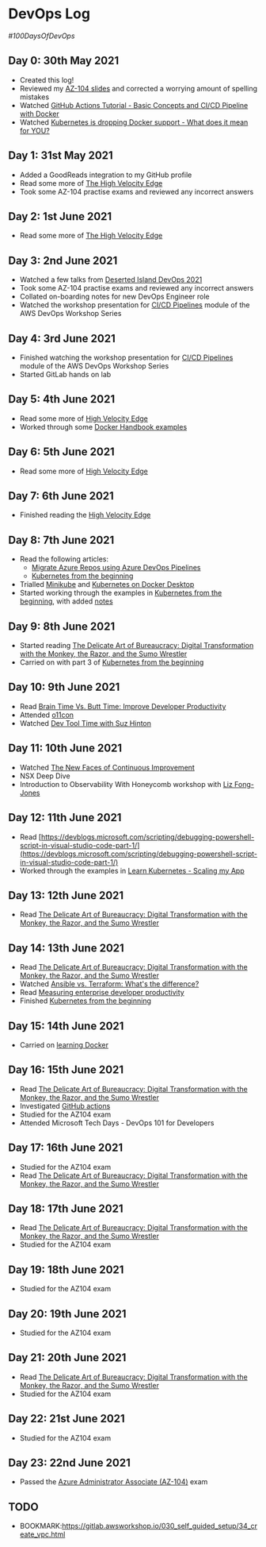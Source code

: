 # DevOps Log

*#100DaysOfDevOps*

## Day 0: 30th May 2021

- Created this log!
- Reviewed my [AZ-104 slides](https://richard-sistern.github.io/azure/certification/az-104/slides.html) and corrected a worrying amount of spelling mistakes
- Watched [GitHub Actions Tutorial - Basic Concepts and CI/CD Pipeline with Docker](https://www.youtube.com/watch?v=R8_veQiYBjI)
- Watched [Kubernetes is dropping Docker support - What does it mean for YOU?](https://www.youtube.com/watch?v=7KUdmFyefSA)

## Day 1: 31st May 2021

- Added a GoodReads integration to my GitHub profile
- Read some more of [The High Velocity Edge](https://www.goodreads.com/review/show/4032234298?utm_medium=api&utm_source=rss)
- Took some AZ-104 practise exams and reviewed any incorrect answers

## Day 2: 1st June 2021

- Read some more of [The High Velocity Edge](https://www.goodreads.com/review/show/4032234298?utm_medium=api&utm_source=rss)

## Day 3: 2nd June 2021

- Watched a few talks from [Deserted Island DevOps 2021](https://desertedisland.club/)
- Took some AZ-104 practise exams and reviewed any incorrect answers
- Collated on-boarding notes for new DevOps Engineer role
- Watched the workshop presentation for [CI/CD Pipelines](https://pages.awscloud.com/awsmp-wsm-dev-workshop-series-module2-cicd-pipelines-ty.html) module of the AWS DevOps Workshop Series

## Day 4: 3rd June 2021

- Finished watching the workshop presentation for [CI/CD Pipelines](https://pages.awscloud.com/awsmp-wsm-dev-workshop-series-module2-cicd-pipelines-ty.html) module of the AWS DevOps Workshop Series
- Started GitLab hands on lab

## Day 5: 4th June 2021

- Read some more of [High Velocity Edge](https://www.goodreads.com/review/show/4032234298?utm_medium=api&utm_source=rss) 
- Worked through some [Docker Handbook examples](https://github.com/richard-sistern/docker/blob/main/fcc-handbook/NOTES.md)

## Day 6: 5th June 2021

- Read some more of [High Velocity Edge](https://www.goodreads.com/review/show/4032234298?utm_medium=api&utm_source=rss) 

## Day 7: 6th June 2021

- Finished reading the [High Velocity Edge](https://www.goodreads.com/review/show/4032234298?utm_medium=api&utm_source=rss) 

## Day 8: 7th June 2021

- Read the following articles:
  - [Migrate Azure Repos using Azure DevOps Pipelines](https://dev.to/ghostinthewire5/migrate-azure-repos-using-azure-devops-pipelines-26bo)
  - [Kubernetes from the beginning](https://dev.to/softchris/series/1067)
- Trialled [Minikube](https://minikube.sigs.k8s.io/) and [Kubernetes on Docker Desktop](https://www.docker.com/products/kubernetes)
- Started working through the examples in [Kubernetes from the beginning](https://dev.to/softchris/series/1067), with added [notes](https://github.com/richard-sistern/kubernetes)

## Day 9: 8th June 2021

- Started reading [The Delicate Art of Bureaucracy: Digital Transformation with the Monkey, the Razor, and the Sumo Wrestler](https://www.goodreads.com/review/show/4044658869?utm_medium=api&utm_source=rss)
- Carried on with part 3 of [Kubernetes from the beginning](https://dev.to/softchris/series/1067)

## Day 10: 9th June 2021

- Read [Brain Time Vs. Butt Time: Improve Developer Productivity](https://linearb.io/blog/improve-developer-productivity-with-brain-time)
- Attended [o11con](https://o11ycon-hnycon.io/)
- Watched [Dev Tool Time with Suz Hinton](https://www.youtube.com/watch?v=nNPWV1igjt8)

## Day 11: 10th June 2021

- Watched [The New Faces of Continuous Improvement](https://www.youtube.com/watch?v=5sAJ3N6KNdQ)
- NSX Deep Dive
- Introduction to Observability With Honeycomb workshop with [Liz Fong-Jones](https://twitter.com/lizthegrey)

## Day 12: 11th June 2021

- Read [https://devblogs.microsoft.com/scripting/debugging-powershell-script-in-visual-studio-code-part-1/](https://devblogs.microsoft.com/scripting/debugging-powershell-script-in-visual-studio-code-part-1/)
- Worked through the examples in [Learn Kubernetes - Scaling my App](https://dev.to/azure/kubernetes-part-iii-scaling-1mmi)

## Day 13: 12th June 2021

- Read [The Delicate Art of Bureaucracy: Digital Transformation with the Monkey, the Razor, and the Sumo Wrestler](https://www.goodreads.com/review/show/4044658869?utm_medium=api&utm_source=rss)

## Day 14: 13th June 2021

- Read [The Delicate Art of Bureaucracy: Digital Transformation with the Monkey, the Razor, and the Sumo Wrestler](https://www.goodreads.com/review/show/4044658869?utm_medium=api&utm_source=rss)
- Watched [Ansible vs. Terraform: What's the difference?](https://youtu.be/rx4Uh3jv1cA)
- Read [Measuring enterprise developer productivity](https://github.blog/2021-03-10-measuring-enterprise-developer-productivity/)
- Finished [Kubernetes from the beginning](https://dev.to/azure/kubernetes-from-the-beginning-part-iv-autoscaling-54l6)

## Day 15: 14th June 2021

- Carried on [learning Docker](https://www.freecodecamp.org/news/the-docker-handbook)

## Day 16: 15th June 2021

- Read [The Delicate Art of Bureaucracy: Digital Transformation with the Monkey, the Razor, and the Sumo Wrestler](https://www.goodreads.com/review/show/4044658869?utm_medium=api&utm_source=rss)
- Investigated [GitHub actions](https://github.com/actions/starter-workflows)
- Studied for the AZ104 exam
- Attended Microsoft Tech Days - DevOps 101 for Developers

## Day 17: 16th June 2021

- Studied for the AZ104 exam
- Read [The Delicate Art of Bureaucracy: Digital Transformation with the Monkey, the Razor, and the Sumo Wrestler](https://www.goodreads.com/review/show/4044658869?utm_medium=api&utm_source=rss)


## Day 18: 17th June 2021

- Read [The Delicate Art of Bureaucracy: Digital Transformation with the Monkey, the Razor, and the Sumo Wrestler](https://www.goodreads.com/review/show/4044658869?utm_medium=api&utm_source=rss)
- Studied for the AZ104 exam


## Day 19: 18th June 2021

- Studied for the AZ104 exam

## Day 20: 19th June 2021

- Studied for the AZ104 exam

## Day 21: 20th June 2021

- Read [The Delicate Art of Bureaucracy: Digital Transformation with the Monkey, the Razor, and the Sumo Wrestler](https://www.goodreads.com/review/show/4044658869?utm_medium=api&utm_source=rss)
- Studied for the AZ104 exam

## Day 22: 21st June 2021

- Studied for the AZ104 exam

## Day 23: 22nd June 2021

- Passed the [Azure Administrator Associate (AZ-104)](https://www.credly.com/badges/4b0654c7-2f3b-4568-b2f5-e948d46c88aa) exam

## TODO

- BOOKMARK:https://gitlab.awsworkshop.io/030_self_guided_setup/34_create_vpc.html
